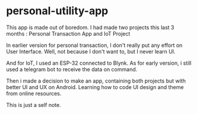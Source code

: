 # personal-utility-app

This app is made out of boredom. I had made two projects this last 3 months : Personal Transaction App and IoT Project

In earlier version for personal transaction, I don't really put any effort on User Interface. Well, not because I don't want to, but I never learn UI.

And for IoT, I used an ESP-32 connected to Blynk. As for early version, i still used a telegram bot to receive the data on command.

Then i made a decision to make an app, containing both projects but with better UI and UX on Android. Learning how to code UI design and theme from online resources. 

This is just a self note.

